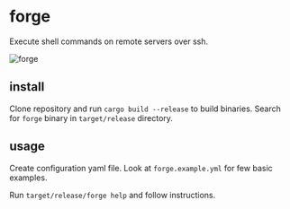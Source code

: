 forge
=====
Execute shell commands on remote servers over ssh.

![forge](https://cloud.githubusercontent.com/assets/663694/23341870/a4417762-fc47-11e6-9c63-5ef124334b47.gif)

install
-------
Clone repository and run `cargo build --release` to build binaries. Search for `forge` binary in `target/release` directory.
 
usage
-----
Create configuration yaml file. Look at `forge.example.yml` for few basic examples.

Run `target/release/forge help` and follow instructions.
